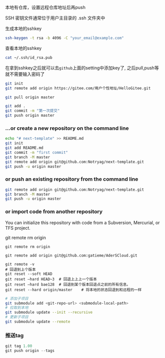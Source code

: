 本地有仓库，设置远程仓库地址后再push


SSH 密钥文件通常位于用户主目录的 .ssh 文件夹中

生成本地的sshkey
```bash
ssh-keygen -t rsa -b 4096 -C "your_email@example.com"
```

查看本地的sshkey
```bash
cat ~/.ssh/id_rsa.pub
```

在拿到sshkey之后就可以去`github`上面的setting中添加key了, 之后pull,push等就不需要输入密码了

```bash
git init 
git remote add origin https://gitee.com/用户个性地址/HelloGitee.git

git pull origin master

git add .
git commit -m "第一次提交"
git push origin master
```

### …or create a new repository on the command line
```bash
echo "# next-template" >> README.md
git init
git add README.md
git commit -m "first commit"
git branch -M master
git remote add origin git@github.com:Notryag/next-template.git
git push -u origin master
```
### or push an existing repository from the command line
```bash
git remote add origin git@github.com:Notryag/next-template.git
git branch -M master
git push -u origin master
```

### or import code from another repository
You can initialize this repository with code from a Subversion, Mercurial, or TFS project.

git remote rm origin
```shell
git remote rm origin

git remote add origin git@github.com:gatieme/AderSCloud.git

git remote -v
# 回退到上个版本
git reset --soft HEAD
git reset –hard HEAD~3  # 回退上上上一个版本  
git reset –hard bae128  # 回退到某个版本回退点之前的所有信息。 
git reset --hard origin/master    # 将本地的状态回退到和远程的一样 
```


```bash
# 添加子项目
git submodule add <git-repo-url> <submodule-local-path>
# 拉取到本地
git submodule update --init --recursive
# 更新子项目
git submodule update --remote
```


### 推送tag
```js
git tag 1.00
git push origin --tags
```
